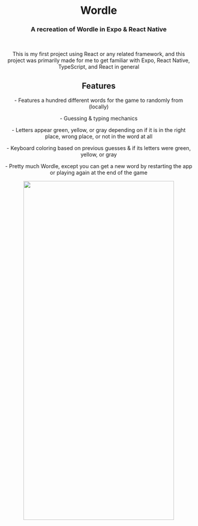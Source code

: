 <div align=center >
   <h1>Wordle</h1>
   <h3>A recreation of Wordle in Expo & React Native</h3>
   <br />
   <p>This is my first project using React or any related framework, and this project was primarily made for me to get familiar with Expo, React Native, TypeScript, and React in general</p>

   <h2>Features</h2>
   <p>- Features a hundred different words for the game to randomly from (locally)</p>
   <p>- Guessing & typing mechanics</p>
   <p>- Letters appear green, yellow, or gray depending on if it is in the right place, wrong place, or not in the word at all</p>
   <p>- Keyboard coloring based on previous guesses & if its letters were green, yellow, or gray
   <p>- Pretty much Wordle, except you can get a new word by restarting the app or playing again at the end of the game</p>
   <img src="https://github.com/user-attachments/assets/81ab089f-65aa-4292-9a87-ef54bf07b31f" width=400 height=900 />
</div>
